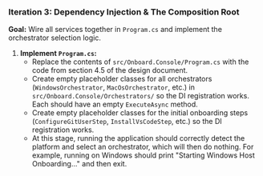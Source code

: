 ### **Iteration 3: Dependency Injection & The Composition Root**

**Goal:** Wire all services together in `Program.cs` and implement the orchestrator selection logic.

1.  **Implement `Program.cs`:**
    *   Replace the contents of `src/Onboard.Console/Program.cs` with the code from section 4.5 of the design document.
    *   Create empty placeholder classes for all orchestrators (`WindowsOrchestrator`, `MacOsOrchestrator`, etc.) in `src/Onboard.Console/Orchestrators/` so the DI registration works. Each should have an empty `ExecuteAsync` method.
    *   Create empty placeholder classes for the initial onboarding steps (`ConfigureGitUserStep`, `InstallVsCodeStep`, etc.) so the DI registration works.
    *   At this stage, running the application should correctly detect the platform and select an orchestrator, which will then do nothing. For example, running on Windows should print "Starting Windows Host Onboarding..." and then exit.
